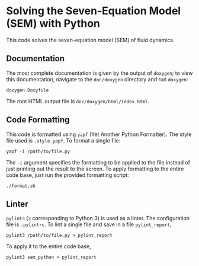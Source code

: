# Solving the Seven-Equation Model (SEM) with Python

This code solves the seven-equation model (SEM) of fluid dynamics.

## Documentation

The most complete documentation is given by the output of `doxygen`; to view this
documentation, navigate to the `doc/doxygen` directory and run `doxygen`:

```
doxygen Doxyfile
```

The root HTML output file is `doc/doxygen/html/index.html`.

## Code Formatting

This code is formatted using `yapf` (Yet Another Python Formatter). The style
file used is `.style.yapf`. To format a single file:

```
yapf -i /path/to/file.py
```

The `-i` argument specifies the formatting to be applied to the file instead of
just printing out the result to the screen. To apply formatting to the entire
code base, just run the provided formatting script:

```
./format.sh
```

## Linter

`pylint3` (`3` corresponding to Python 3) is used as a linter. The configuration
file is `.pylintrc`. To lint a single file and save in a file `pylint_report`,

```
pylint3 /path/to/file.py > pylint_report
```

To apply it to the entire code base,

```
pylint3 sem_python > pylint_report
```
